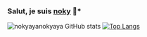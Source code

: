 ### **Salut, je suis [noky](https://github.com/nokyaya) 👋***







![nokyayanokyaya GitHub stats](https://github-readme-stats.vercel.app/api?username=nokyaya&show_icons=true&theme=radical)
[![Top Langs](https://github-readme-stats.vercel.app/api/top-langs/?username=nokyaya&show_icons=true&theme=radical)](https://github.com/nokyaya/github-readme-stats)

